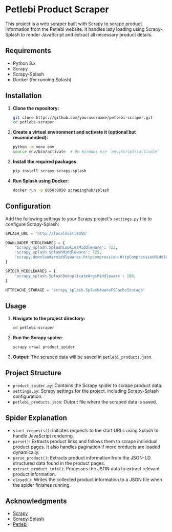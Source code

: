 # Petlebi Product Scraper

This project is a web scraper built with Scrapy to scrape product information from the Petlebi website. It handles lazy loading using Scrapy-Splash to render JavaScript and extract all necessary product details.

## Requirements

- Python 3.x
- Scrapy
- Scrapy-Splash
- Docker (for running Splash)

## Installation

1. **Clone the repository:**
    ```bash
    git clone https://github.com/yourusername/petlebi-scraper.git
    cd petlebi-scraper
    ```

2. **Create a virtual environment and activate it (optional but recommended):**
    ```bash
    python -m venv env
    source env/bin/activate  # On Windows use `env\Scripts\activate`
    ```

3. **Install the required packages:**
    ```bash
    pip install scrapy scrapy-splash
    ```

4. **Run Splash using Docker:**
    ```bash
    docker run -p 8050:8050 scrapinghub/splash
    ```

## Configuration

Add the following settings to your Scrapy project's `settings.py` file to configure Scrapy-Splash:

```python
SPLASH_URL = 'http://localhost:8050'

DOWNLOADER_MIDDLEWARES = {
    'scrapy_splash.SplashCookiesMiddleware': 723,
    'scrapy_splash.SplashMiddleware': 725,
    'scrapy.downloadermiddlewares.httpcompression.HttpCompressionMiddleware': 810,
}

SPIDER_MIDDLEWARES = {
    'scrapy_splash.SplashDeduplicateArgsMiddleware': 100,
}

HTTPCACHE_STORAGE = 'scrapy_splash.SplashAwareFSCacheStorage'
```

## Usage

1. **Navigate to the project directory:**
    ```bash
    cd petlebi-scraper
    ```

2. **Run the Scrapy spider:**
    ```bash
    scrapy crawl product_spider
    ```

3. **Output:**
    The scraped data will be saved in `petlebi_products.json`.

## Project Structure

- `product_spider.py`: Contains the Scrapy spider to scrape product data.
- `settings.py`: Scrapy settings for the project, including Scrapy-Splash configuration.
- `petlebi_products.json`: Output file where the scraped data is saved.

## Spider Explanation

- `start_requests()`: Initiates requests to the start URLs using Splash to handle JavaScript rendering.
- `parse()`: Extracts product links and follows them to scrape individual product pages. It also handles pagination if more products are loaded dynamically.
- `parse_product()`: Extracts product information from the JSON-LD structured data found in the product pages.
- `extract_product_info()`: Processes the JSON data to extract relevant product information.
- `closed()`: Writes the collected product information to a JSON file when the spider finishes running.



## Acknowledgments

- [Scrapy](https://scrapy.org/)
- [Scrapy-Splash](https://github.com/scrapy-plugins/scrapy-splash)
- [Petlebi](https://www.petlebi.com/)
